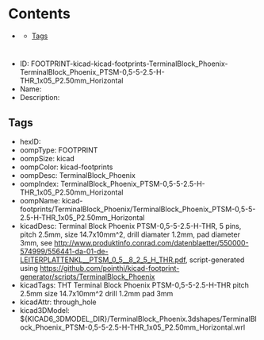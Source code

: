 



Contents
========

* [](#)
	* [Tags](#tags)

# 

- ID: FOOTPRINT-kicad-kicad-footprints-TerminalBlock_Phoenix-TerminalBlock_Phoenix_PTSM-0,5-5-2.5-H-THR_1x05_P2.50mm_Horizontal
- Name: 
- Description: 

## Tags

- hexID: 
- oompType: FOOTPRINT
- oompSize: kicad
- oompColor: kicad-footprints
- oompDesc: TerminalBlock_Phoenix
- oompIndex: TerminalBlock_Phoenix_PTSM-0,5-5-2.5-H-THR_1x05_P2.50mm_Horizontal
- oompName: kicad-footprints/TerminalBlock_Phoenix/TerminalBlock_Phoenix_PTSM-0,5-5-2.5-H-THR_1x05_P2.50mm_Horizontal
- kicadDesc: Terminal Block Phoenix PTSM-0,5-5-2.5-H-THR, 5 pins, pitch 2.5mm, size 14.7x10mm^2, drill diamater 1.2mm, pad diameter 3mm, see http://www.produktinfo.conrad.com/datenblaetter/550000-574999/556441-da-01-de-LEITERPLATTENKL__PTSM_0_5__8_2_5_H_THR.pdf, script-generated using https://github.com/pointhi/kicad-footprint-generator/scripts/TerminalBlock_Phoenix
- kicadTags: THT Terminal Block Phoenix PTSM-0,5-5-2.5-H-THR pitch 2.5mm size 14.7x10mm^2 drill 1.2mm pad 3mm
- kicadAttr: through_hole
- kicad3DModel: ${KICAD6_3DMODEL_DIR}/TerminalBlock_Phoenix.3dshapes/TerminalBlock_Phoenix_PTSM-0,5-5-2.5-H-THR_1x05_P2.50mm_Horizontal.wrl
